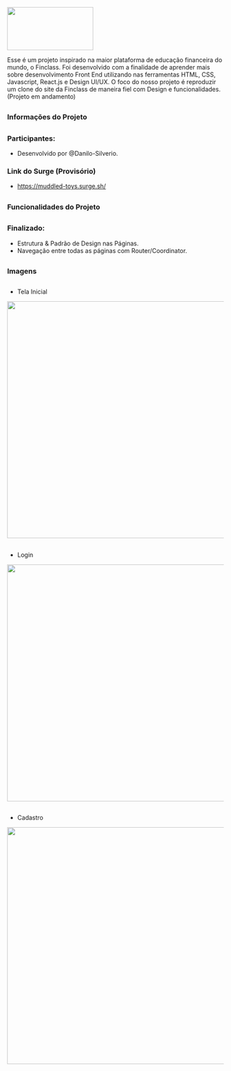 <img align="center"  height="100" width="200" src="https://user-images.githubusercontent.com/94642853/160838224-69f6a0a3-f8f8-4925-8229-cac407f70f8a.png"/>
<p>Esse é um projeto inspirado na maior plataforma de educação financeira do mundo, o Finclass. Foi desenvolvido com a finalidade de aprender mais sobre desenvolvimento Front End utilizando nas ferramentas HTML, CSS, Javascript, React.js e Design UI/UX. O foco do nosso projeto é reproduzir um clone do site da Finclass de maneira fiel com Design e funcionalidades. (Projeto em andamento)
</div>

##

### Informações do Projeto

##

### Participantes: 
- Desenvolvido por @Danilo-Silverio.

### Link do Surge (Provisório)
- https://muddled-toys.surge.sh/


##

### Funcionalidades do Projeto

##

### Finalizado:
- Estrutura & Padrão de Design nas Páginas.
- Navegação entre todas as páginas com Router/Coordinator.

##

### Imagens

##

- Tela Inicial
<div>
<img align="center"  height="550" width="750" src="https://user-images.githubusercontent.com/94642853/160842431-820f9962-a4ca-4e27-91ea-4920fcc5d544.png"/>
</div>

##

- Login
<div>
<img align="center"  height="550" width="750" src="https://user-images.githubusercontent.com/94642853/160842737-67458b50-9d34-4fde-b68f-bc54f7813863.png"/>
</div>

##

- Cadastro
<div>
<img align="center"  height="550" width="750" src="https://user-images.githubusercontent.com/94642853/161086571-2f378b65-7c6b-497d-9e6f-6e52e303e8a0.png"/>
</div>

